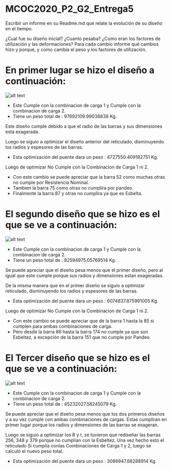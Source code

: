 # MCOC2020_P2_G2_Entrega5

Escribir un informe en su Readme.md que relate la evolución de su diseño en el tiempo. 

¿Cual fue su diseño inicial? ¿Cuanto pesaba? ¿Como eran los factores de utilización y las deformaciones?
Para cada cambio informe qué cambios hizo y porqué, y como cambia el peso y los factores de utilización. 

# En primer lugar se hizo el diseño a continuación:

![alt text](https://github.com/jmbarriga1/MCOC2020_P2_G2_Entrega5/blob/main/Disen%CC%83o_v04.png?raw=true)

* Este Cumple con la combinacion de carga 1 y Cumple con la combinacion de carga 2.
* Tiene un peso total de : 97692109.99036838 Kg.

Este diseño cumple debido a que el radio de las barras y sus dimensiones esta exagerada.

Luego se siguio a optimizar el diseño anterior del reticulado, disminuyendo los radios y espesores de las barras.

* Esta optimización del puente dara un peso : 4727550.409182751 Kg.

Luego de optimizar No Cumple con la Combinacion de Carga 1 ni 2.

* Con este cambio se puede apreciar que la barra 52 como muchas otras no cumple por Resistencia Nominal.
* Tambien la barra 75 como otras no cumplira por pandeo.
* Finalmente la barra 87 y otras no cumplira ya que es Esbelta.

# El segundo diseño que se hizo es el que se ve a continuación:

![alt text](https://github.com/jmbarriga1/MCOC2020_P2_G2_Entrega5/blob/main/Disen%CC%83o_v02.png?raw=true)

* Este Cumple con la combinacion de carga 1 y Cumple con la combinacion de carga 2.
* Tiene un peso total de :  82594975.05769514 Kg.

Se puede apreciar que el diseño pesa menos que el primer diseño, pero al igual que este cumple porque sus radios y dimensiones estan exageradas.

De la misma manera que en el primer diseño se siguio a optimizar reticulado, disminuyendo los radios y espesores de las barras.

* Esta optimización del puente dara un peso : 6074837.875991005 Kg.

Luego de optimizar No Cumple con la Combinacion de Carga 1 ni 2.

* Con este cambio se puede apreciar que de la barra 1 hasta la 85 si cumplen para ambas combinaciones de carga. 
* Pero desde la barra 86 hasta la barra 174 no cumple ya que son Esbeltaz, a excepción de la barra 151 que no cumple por Pandeo.

# El Tercer diseño que se hizo es el que se ve a continuación:

![alt text](https://github.com/jmbarriga1/MCOC2020_P2_G2_Entrega5/blob/main/Disen%CC%83o_v00.png?raw=true)

* Este Cumple con la combinacion de carga 1 y Cumple con la combinacion de carga 2.
* Tiene un peso total de :  45232027.58245079 Kg.

Se puede apreciar que el diseño pesa menos que los dos primeros diseños y a su vez cumple con ambas combinaciones de cargas. Estas cumpliran en primer lugar porque los radios y dimensiones de las barras se exageran.

Luego se siguio a optimizar los R y t, se tuvieron que rediseñar las barras 256, 348 y 379 porque no cumplían con la Esbeltez. Una vez hecho esto el reticulado Si cumplia conlas Combinaciones de Carga 1 y 2, luego se calculo el nuevo peso total.

* Esta optimización del puente dara un peso : 3086947.68288914 Kg.

